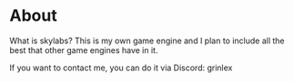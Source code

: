 # About
What is skylabs? This is my own game engine and I plan to include all the best that other game engines have in it.

If you want to contact me, you can do it via Discord: grinlex
